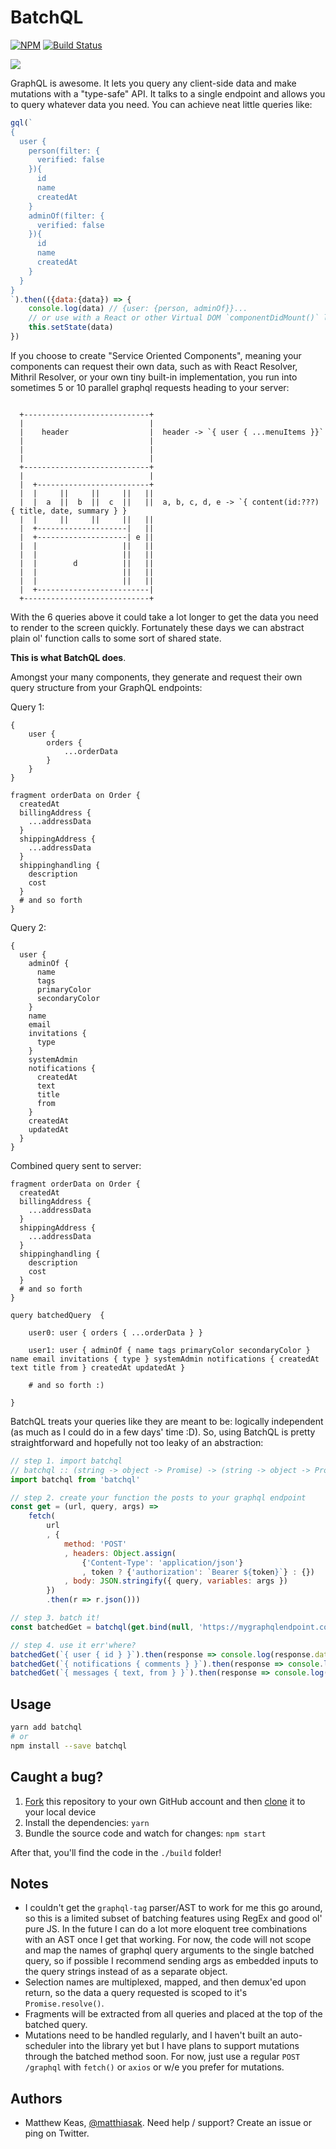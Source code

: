 # BatchQL

[![NPM](https://nodei.co/npm/batchql.png)](https://nodei.co/npm/batchql/)
[![Build Status](https://travis-ci.org/matthiasak/batchql.svg?branch=master)](https://travis-ci.org/matthiasak/batchql)

![](./BatchQL.png)

GraphQL is awesome. It lets you query any client-side data and make mutations with a "type-safe" API. It talks to a single endpoint and allows you to query whatever data you need. You can achieve neat little queries like:

```js
gql(`
{
  user {
  	person(filter: {
      verified: false
    }){
      id
      name
      createdAt
    }
    adminOf(filter: {
      verified: false
    }){
      id
      name
      createdAt
    }
  }
}
`).then(({data:{data}) => {
	console.log(data) // {user: {person, adminOf}}...
	// or use with a React or other Virtual DOM `componentDidMount()` lifecycle method
	this.setState(data)
})
```

If you choose to create "Service Oriented Components", meaning your components can request their own data, such as with React Resolver, Mithril Resolver, or your own tiny built-in implementation, you run into sometimes 5 or 10 parallel graphql requests heading to your server:

```

  +----------------------------+
  |                            |
  |    header                  |  header -> `{ user { ...menuItems }}`
  |                            |
  |                            |
  |                            |
  +----------------------------+
  |                            |
  |  +-------------------------+
  |  |     ||     ||     ||   ||
  |  |  a  ||  b  ||  c  ||   ||  a, b, c, d, e -> `{ content(id:???) { title, date, summary } }
  |  |     ||     ||     ||   ||
  |  +--------------------|   ||
  |  +--------------------| e ||
  |  |                   ||   ||
  |  |                   ||   ||
  |  |        d          ||   ||
  |  |                   ||   ||
  |  |                   ||   ||
  |  +-------------------------|
  +----------------------------+

```

With the 6 queries above it could take a lot longer to get the data you need to render to the screen quickly. Fortunately these days we can abstract plain ol' function calls to some sort of shared state.

**This is what BatchQL does**.

Amongst your many components, they generate and request their own query structure from your GraphQL endpoints:

Query 1:

```gql
{
	user {
		orders {
			...orderData
		}
	}
}

fragment orderData on Order {
  createdAt
  billingAddress {
    ...addressData
  }
  shippingAddress {
    ...addressData
  }
  shippinghandling {
    description
    cost
  }
  # and so forth
}
```

Query 2:

```gql
{
  user {
    adminOf {
      name
      tags
      primaryColor
      secondaryColor
    }
    name
    email
    invitations {
      type
    }
    systemAdmin
    notifications {
      createdAt
      text
      title
      from
    }
    createdAt
    updatedAt
  }
}
```

Combined query sent to server:

```
fragment orderData on Order {
  createdAt
  billingAddress {
    ...addressData
  }
  shippingAddress {
    ...addressData
  }
  shippinghandling {
    description
    cost
  }
  # and so forth
}

query batchedQuery  {

	user0: user { orders { ...orderData } }

	user1: user { adminOf { name tags primaryColor secondaryColor } name email invitations { type } systemAdmin notifications { createdAt text title from } createdAt updatedAt }

	# and so forth :)

}
```

BatchQL treats your queries like they are meant to be: logically independent (as much as I could do in a few days' time :D). So, using BatchQL is pretty straightforward and hopefully not too leaky of an abstraction:

```js
// step 1. import batchql
// batchql :: (string -> object -> Promise) -> (string -> object -> Promise)
import batchql from 'batchql'

// step 2. create your function the posts to your graphql endpoint
const get = (url, query, args) =>
	fetch(
		url
		, {
			method: 'POST'
			, headers: Object.assign(
				{'Content-Type': 'application/json'}
				, token ? {'authorization': `Bearer ${token}`} : {})
			, body: JSON.stringify({ query, variables: args })
		})
		.then(r => r.json()))

// step 3. batch it!
const batchedGet = batchql(get.bind(null, 'https://mygraphqlendpoint.com/graphql'))

// step 4. use it err'where?
batchedGet(`{ user { id } }`).then(response => console.log(response.data.user))
batchedGet(`{ notifications { comments } }`).then(response => console.log(response.data.comments))
batchedGet(`{ messages { text, from } }`).then(response => console.log(response.data.messages))
```

## Usage

```sh
yarn add batchql
# or
npm install --save batchql
```

## Caught a bug?

1. [Fork](https://help.github.com/articles/fork-a-repo/) this repository to your own GitHub account and then [clone](https://help.github.com/articles/cloning-a-repository/) it to your local device
2. Install the dependencies: `yarn`
3. Bundle the source code and watch for changes: `npm start`

After that, you'll find the code in the `./build` folder!

## Notes

- I couldn't get the `graphql-tag` parser/AST to work for me this go around, so this is a limited subset of batching features using RegEx and good ol' pure JS. In the future I can do a lot more eloquent tree combinations with an AST once I get that working. For now, the code will not scope and map the names of graphql query arguments to the single batched query, so if possible I recommend sending args as embedded inputs to the query strings instead of as a separate object.
- Selection names are multiplexed, mapped, and then demux'ed upon return, so the data a query requested is scoped to it's `Promise.resolve()`.
- Fragments will be extracted from all queries and placed at the top of the batched query.
- Mutations need to be handled regularly, and I haven't built an auto-scheduler into the library yet but I have plans to support mutations through the batched method soon. For now, just use a regular `POST /graphql` with `fetch()` or `axios` or w/e you prefer for mutations.

## Authors

- Matthew Keas, [@matthiasak](https://twitter.com/@matthiasak). Need help / support? Create an issue or ping on Twitter.
